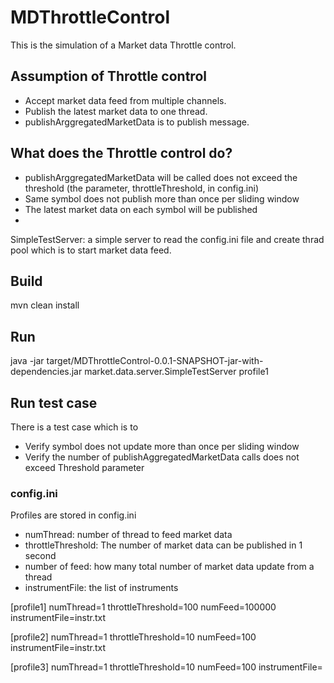 # MDThrottleControl
 
This is the simulation of a Market data Throttle control.  

## Assumption of Throttle control
- Accept market data feed from multiple channels.
- Publish the latest market data to one thread.
- publishArggregatedMarketData is to publish message.

## What does the Throttle control do?
- publishArggregatedMarketData will be called does not exceed the threshold (the parameter, throttleThreshold, in config.ini)
- Same symbol does not publish more than once per sliding window
- The latest market data on each symbol will be published
- 

SimpleTestServer: a simple server to read the config.ini file and create thrad pool which is to start market data feed.


## Build
mvn clean install

## Run
java -jar target/MDThrottleControl-0.0.1-SNAPSHOT-jar-with-dependencies.jar market.data.server.SimpleTestServer profile1

## Run test case
There is a test case which is to 
- Verify symbol does not update more than once per sliding window
- Verify the number of publishAggregatedMarketData calls does not exceed Threshold parameter

### config.ini
Profiles are stored in config.ini

- numThread: number of thread to feed market data
- throttleThreshold: The number of market data can be published in 1 second 
- number of feed: how many total number of market data update from a thread
- instrumentFile: the list of instruments

[profile1]
numThread=1
throttleThreshold=100
numFeed=100000
instrumentFile=instr.txt

[profile2]
numThread=1
throttleThreshold=10
numFeed=100
instrumentFile=instr.txt

[profile3]
numThread=1
throttleThreshold=10
numFeed=100
instrumentFile=


